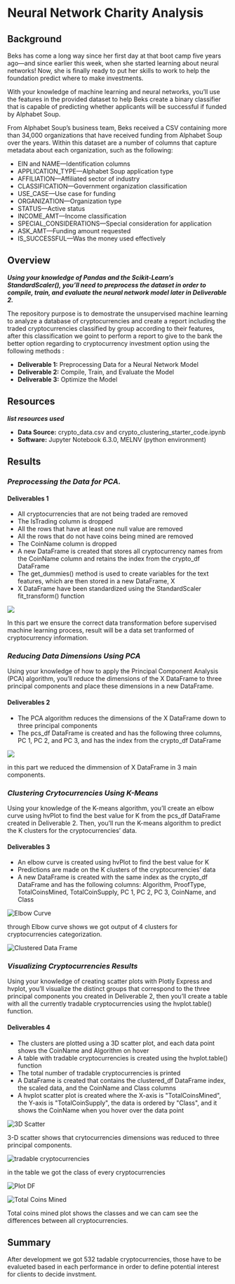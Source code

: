 # Neural Network Charity Analysis

## Background
Beks has come a long way since her first day at that boot camp five years ago—and since earlier this week, when she started learning about neural networks! Now, she is finally ready to put her skills to work to help the foundation predict where to make investments.

With your knowledge of machine learning and neural networks, you’ll use the features in the provided dataset to help Beks create a binary classifier that is capable of predicting whether applicants will be successful if funded by Alphabet Soup.

From Alphabet Soup’s business team, Beks received a CSV containing more than 34,000 organizations that have received funding from Alphabet Soup over the years. Within this dataset are a number of columns that capture metadata about each organization, such as the following:

* EIN and NAME—Identification columns
* APPLICATION_TYPE—Alphabet Soup application type
* AFFILIATION—Affiliated sector of industry
* CLASSIFICATION—Government organization classification
* USE_CASE—Use case for funding
* ORGANIZATION—Organization type
* STATUS—Active status
* INCOME_AMT—Income classification
* SPECIAL_CONSIDERATIONS—Special consideration for application
* ASK_AMT—Funding amount requested
* IS_SUCCESSFUL—Was the money used effectively

## Overview
  **_Using your knowledge of Pandas and the Scikit-Learn’s StandardScaler(), you’ll need to preprocess the dataset in order to compile, train, and evaluate the neural network model later in Deliverable 2._**

The repository purpose is to demostrate the unsupervised machine learning to analyze a database of cryptocurrencies and create a report including the traded cryptocurrencies
classified by group according to their features, after this classification we goint to perform a report to give to the bank the better option regarding to cryptocurrency
investment option using the following methods : 

* **Deliverable 1:** Preprocessing Data for a Neural Network Model
* **Deliverable 2:** Compile, Train, and Evaluate the Model
* **Deliverable 3:** Optimize the Model


## Resources

**_list resources used_**

* **Data Source:** crypto_data.csv and crypto_clustering_starter_code.ipynb
* **Software:** Jupyter Notebook 6.3.0, MELNV (python environment)

## Results

### **_Preprocessing the Data for PCA._**

#### Deliverables 1

   * All cryptocurrencies that are not being traded are removed
   * The IsTrading column is dropped
   * All the rows that have at least one null value are removed
   * All the rows that do not have coins being mined are removed
   * The CoinName column is dropped
   * A new DataFrame is created that stores all cryptocurrency names from the CoinName column and retains the index from the crypto_df DataFrame
   * The get_dummies() method is used to create variables for the text features, which are then stored in a new DataFrame, X
   * X DataFrame have been standardized using the StandardScaler fit_transform() function

   ![](https://github.com/JulioAQuintana/Cryptocurrencies/blob/main/Resources/X_df.png)

In this part we ensure the correct data transformation before supervised machine learning process, result will be a data set tranformed of cryptocurrency information.

### **_Reducing Data Dimensions Using PCA_**

Using your knowledge of how to apply the Principal Component Analysis (PCA) algorithm, you’ll reduce the dimensions of the X DataFrame to three principal components and place these dimensions in a new DataFrame.

####  Deliverables 2
   * The PCA algorithm reduces the dimensions of the X DataFrame down to three principal components 
   * The pcs_df DataFrame is created and has the following three columns, PC 1, PC 2, and PC 3, and has the index from the crypto_df DataFrame


   ![](https://github.com/JulioAQuintana/Cryptocurrencies/blob/main/Resources/PCA_reduceDAta.png)

in this part we reduced the dimmension of X DataFrame in 3 main components. 

### **_Clustering Crytocurrencies Using K-Means_**
 
 Using your knowledge of the K-means algorithm, you’ll create an elbow curve using hvPlot to find the best value for K from the pcs_df DataFrame created in Deliverable 2. Then, you’ll run the K-means algorithm to predict the K clusters for the cryptocurrencies’ data.
 
#### Deliverables 3
   * An elbow curve is created using hvPlot to find the best value for K
   * Predictions are made on the K clusters of the cryptocurrencies’ data
   * A new DataFrame is created with the same index as the crypto_df DataFrame and has the following columns: Algorithm, ProofType, TotalCoinsMined, TotalCoinSupply, PC 1, PC 2, PC 3, CoinName, and Class

   ![Elbow Curve](https://github.com/JulioAQuintana/Cryptocurrencies/blob/main/Resources/elbow%20curve.png)
 
through Elbow curve shows we got output of 4 clusters for cryptocurrencies categorization.

   ![Clustered Data Frame](https://github.com/JulioAQuintana/Cryptocurrencies/blob/main/Resources/clustered%20DF.png)
 
 
### **_Visualizing Cryptocurrencies Results_**
 Using your knowledge of creating scatter plots with Plotly Express and hvplot, you’ll visualize the distinct groups that correspond to the three principal components you created in Deliverable 2, then you’ll create a table with all the currently tradable cryptocurrencies using the hvplot.table() function.
 
####  Deliverables 4
   * The clusters are plotted using a 3D scatter plot, and each data point shows the CoinName and Algorithm on hover
   * A table with tradable cryptocurrencies is created using the hvplot.table() function
   * The total number of tradable cryptocurrencies is printed
   * A DataFrame is created that contains the clustered_df DataFrame index, the scaled data, and the CoinName and Class columns
   * A hvplot scatter plot is created where the X-axis is "TotalCoinsMined", the Y-axis is "TotalCoinSupply", the data is ordered by "Class", and it shows the CoinName when you hover over the data point

   ![3D Scatter](https://github.com/JulioAQuintana/Cryptocurrencies/blob/main/Resources/3DScatter.png)

3-D scatter shows that crytocurrencies dimensions was reduced to three principal components.

   ![ tradable cryptocurrencies](https://github.com/JulioAQuintana/Cryptocurrencies/blob/main/Resources/tradable%20cryptocurrencies.png)

in the table we got the class of every cryptocurrencies 

   ![ Plot DF](https://github.com/JulioAQuintana/Cryptocurrencies/blob/main/Resources/plotDF.png)

   ![ Total Coins Mined](https://github.com/JulioAQuintana/Cryptocurrencies/blob/main/Resources/TotalcoinsMined.png)

Total coins mined plot shows the classes  and we can cam see the differences between all cryptocurrencies. 

## Summary

After development we got 532 tadable cryptocurrencies, those have to be evalueted based in each performance in order to define potential interest for clients to decide invstment.

